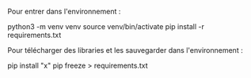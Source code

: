 Pour entrer dans l'environnement : 

python3 -m venv venv
source venv/bin/activate
pip install -r requirements.txt

Pour télécharger des libraries et les sauvegarder dans l'environnement : 

pip install "x"
pip freeze > requirements.txt


